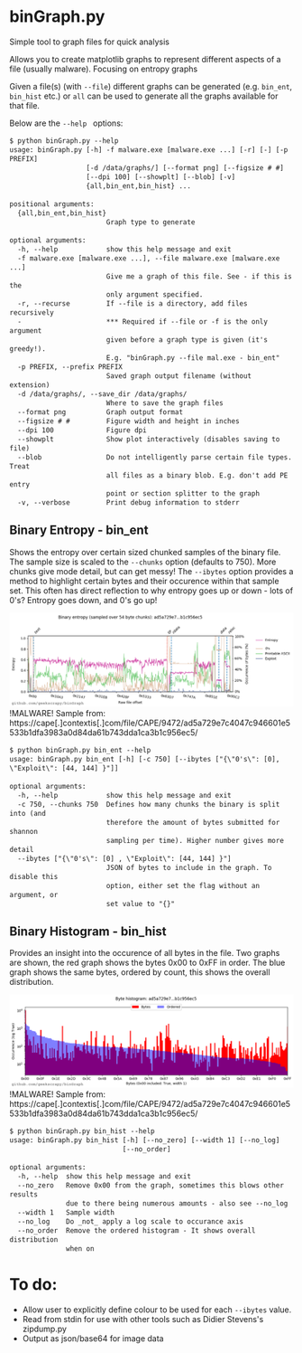 # binGraph.py
Simple tool to graph files for quick analysis

Allows you to create matplotlib graphs to represent different aspects of a file (usually malware). Focusing on entropy graphs

Given a file(s) (with ```--file```) different graphs can be generated (e.g. ```bin_ent```, ```bin_hist``` etc.) or ```all``` can be used to generate all the graphs available for that file.

Below are the ```--help ``` options:

```
$ python binGraph.py --help
usage: binGraph.py [-h] -f malware.exe [malware.exe ...] [-r] [-] [-p PREFIX]
                   [-d /data/graphs/] [--format png] [--figsize # #]
                   [--dpi 100] [--showplt] [--blob] [-v]
                   {all,bin_ent,bin_hist} ...

positional arguments:
  {all,bin_ent,bin_hist}
                        Graph type to generate

optional arguments:
  -h, --help            show this help message and exit
  -f malware.exe [malware.exe ...], --file malware.exe [malware.exe ...]
                        Give me a graph of this file. See - if this is the
                        only argument specified.
  -r, --recurse         If --file is a directory, add files recursively
  -                     *** Required if --file or -f is the only argument
                        given before a graph type is given (it's greedy!).
                        E.g. "binGraph.py --file mal.exe - bin_ent"
  -p PREFIX, --prefix PREFIX
                        Saved graph output filename (without extension)
  -d /data/graphs/, --save_dir /data/graphs/
                        Where to save the graph files
  --format png          Graph output format
  --figsize # #         Figure width and height in inches
  --dpi 100             Figure dpi
  --showplt             Show plot interactively (disables saving to file)
  --blob                Do not intelligently parse certain file types. Treat
                        all files as a binary blob. E.g. don't add PE entry
                        point or section splitter to the graph
  -v, --verbose         Print debug information to stderr
```

## Binary Entropy - bin_ent
Shows the entropy over certain sized chunked samples of the binary file. The sample size is scaled to the ```--chunks``` option (defaults to 750). More chunks give mode detail, but can get messy! The ```--ibytes``` option provides a method to highlight certain bytes and their occurence within that sample set. This often has direct reflection to why entropy goes up or down - lots of 0's? Entropy goes down, and 0's go up!

![Binary entropy graph](example-bin_ent.png "Binary entropy graph - from PE executable")
!MALWARE! Sample from: https://cape[.]contextis[.]com/file/CAPE/9472/ad5a729e7c4047c946601e5533b1dfa3983a0d84da61b743dda1ca3b1c956ec5/
```
$ python binGraph.py bin_ent --help
usage: binGraph.py bin_ent [-h] [-c 750] [--ibytes ["{\"0's\": [0], \"Exploit\": [44, 144] }"]]

optional arguments:
  -h, --help            show this help message and exit
  -c 750, --chunks 750  Defines how many chunks the binary is split into (and
                        therefore the amount of bytes submitted for shannon
                        sampling per time). Higher number gives more detail
  --ibytes ["{\"0's\": [0] , \"Exploit\": [44, 144] }"]
                        JSON of bytes to include in the graph. To disable this
                        option, either set the flag without an argument, or
                        set value to "{}"
```

## Binary Histogram - bin_hist
Provides an insight into the occurence of all bytes in the file. Two graphs are shown, the red graph shows the bytes 0x00 to 0xFF in order. The blue graph shows the same bytes, ordered by count, this shows the overall distribution.

![Binary byte histogram](example-bin_hist.png "Binary byte histogram")
!MALWARE! Sample from: https://cape[.]contextis[.]com/file/CAPE/9472/ad5a729e7c4047c946601e5533b1dfa3983a0d84da61b743dda1ca3b1c956ec5/
```
$ python binGraph.py bin_hist --help
usage: binGraph.py bin_hist [-h] [--no_zero] [--width 1] [--no_log]
                            [--no_order]

optional arguments:
  -h, --help  show this help message and exit
  --no_zero   Remove 0x00 from the graph, sometimes this blows other results
              due to there being numerous amounts - also see --no_log
  --width 1   Sample width
  --no_log    Do _not_ apply a log scale to occurance axis
  --no_order  Remove the ordered histogram - It shows overall distribution
              when on
```

# To do:

- Allow user to explicitly define colour to be used for each ```--ibytes``` value.
- Read from stdin for use with other tools such as Didier Stevens's zipdump.py
- Output as json/base64 for image data